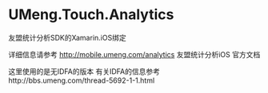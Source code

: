 # UMeng.Touch.Analytics
友盟统计分析SDK的Xamarin.iOS绑定

详细信息请参考 http://mobile.umeng.com/analytics 友盟统计分析iOS 官方文档

这里使用的是无IDFA的版本   有关IDFA的信息参考http://bbs.umeng.com/thread-5692-1-1.html
